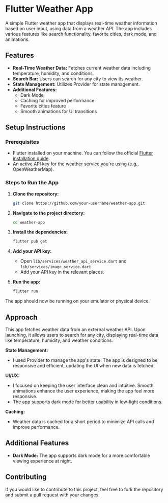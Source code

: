 
# Flutter Weather App

A simple Flutter weather app that displays real-time weather information based on user input, using data from a weather API. The app includes various features like search functionality, favorite cities, dark mode, and animations.

## Features
- **Real-Time Weather Data:** Fetches current weather data including temperature, humidity, and conditions.
- **Search Bar:** Users can search for any city to view its weather.
- **State Management:** Utilizes Provider for state management.
- **Additional Features:**
  - Dark Mode
  - Caching for improved performance
  - Favorite cities feature
  - Smooth animations for UI transitions
  
## Setup Instructions

### Prerequisites
- Flutter installed on your machine. You can follow the official [Flutter installation guide](https://flutter.dev/docs/get-started/install).
- An active API key for the weather service you're using (e.g., OpenWeatherMap).

### Steps to Run the App

1. **Clone the repository:**
   ```bash
   git clone https://github.com/your-username/weather-app.git
   ```

2. **Navigate to the project directory:**
   ```bash
   cd weather-app
   ```

3. **Install the dependencies:**
   ```bash
   flutter pub get
   ```

4. **Add your API key:**
   - Open `lib/services/weather_api_service.dart` and `lib/services/image_service.dart` 
   - Add your API key in the relevant places.

5. **Run the app:**
   ```bash
   flutter run
   ```

The app should now be running on your emulator or physical device.

## Approach

This app fetches weather data from an external weather API. Upon launching, it allows users to search for any city, displaying real-time data like temperature, humidity, and weather conditions. 

**State Management:**
- I used Provider to manage the app's state. The app is designed to be responsive and efficient, updating the UI when new data is fetched.

**UI/UX:**
- I focused on keeping the user interface clean and intuitive. Smooth animations enhance the user experience, making the app feel more responsive.
- The app supports dark mode for better usability in low-light conditions.

**Caching:**
- Weather data is cached for a short period to minimize API calls and improve performance.

## Additional Features
- **Dark Mode:** The app supports dark mode for a more comfortable viewing experience at night.

## Contributing
If you would like to contribute to this project, feel free to fork the repository and submit a pull request with your changes.

